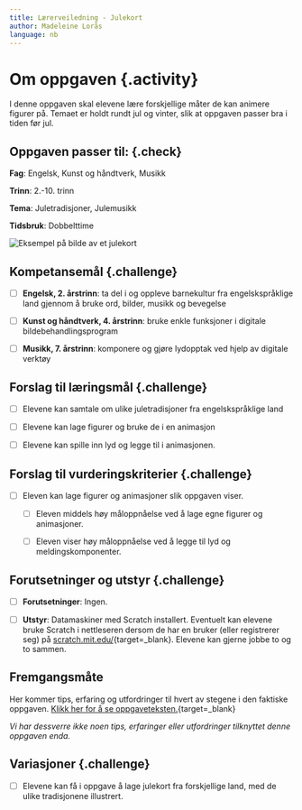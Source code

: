 ```yaml
---
title: Lærerveiledning - Julekort
author: Madeleine Lorås
language: nb
---
```



# Om oppgaven {.activity}

I denne oppgaven skal elevene lære forskjellige måter de kan animere figurer på.
Temaet er holdt rundt jul og vinter, slik at oppgaven passer bra i tiden før
jul.

## Oppgaven passer til: {.check}

__Fag__: Engelsk, Kunst og håndtverk, Musikk

__Trinn__: 2.-10. trinn

__Tema__: Juletradisjoner, Julemusikk

__Tidsbruk__: Dobbelttime

![Eksempel på bilde av et julekort](julekort.png)

## Kompetansemål {.challenge}

- [ ] __Engelsk, 2. årstrinn__: ta del i og oppleve barnekultur fra
  engelskspråklige land gjennom å bruke ord, bilder, musikk og bevegelse

- [ ] __Kunst og håndtverk, 4. årstrinn__: bruke enkle funksjoner i digitale
  bildebehandlingsprogram

- [ ] __Musikk, 7. årstrinn__: komponere og gjøre lydopptak ved hjelp av
  digitale verktøy

## Forslag til læringsmål {.challenge}

- [ ] Elevene kan samtale om ulike juletradisjoner fra engelskspråklige land

- [ ] Elevene kan lage figurer og bruke de i en animasjon

- [ ] Elevene kan spille inn lyd og legge til i animasjonen.

## Forslag til vurderingskriterier {.challenge}

- [ ] Eleven kan lage figurer og animasjoner slik oppgaven viser.

  - [ ] Eleven middels høy måloppnåelse ved å lage egne figurer og animasjoner.

  - [ ] Eleven viser høy måloppnåelse ved å legge til lyd og
    meldingskomponenter.

## Forutsetninger og utstyr {.challenge}

- [ ] __Forutsetninger__: Ingen.

- [ ] __Utstyr__: Datamaskiner med Scratch installert. Eventuelt kan elevene
  bruke Scratch i nettleseren dersom de har en bruker (eller registrerer seg) på
  [scratch.mit.edu/](http://scratch.mit.edu/){target=_blank}. Elevene kan gjerne
  jobbe to og to sammen.

## Fremgangsmåte

Her kommer tips, erfaring og utfordringer til hvert av stegene i den faktiske
oppgaven. [Klikk her for å se
oppgaveteksten.](../julekort/julekort.html){target=_blank}

_Vi har dessverre ikke noen tips, erfaringer eller utfordringer tilknyttet denne
oppgaven enda._

## Variasjoner {.challenge}

- [ ] Elevene kan få i oppgave å lage julekort fra forskjellige land, med de
  ulike tradisjonene illustrert.
